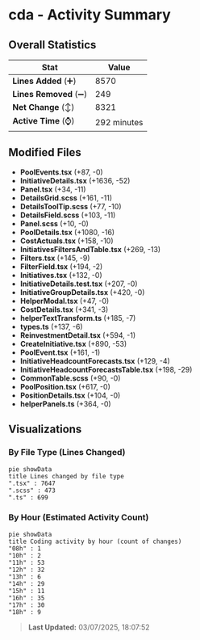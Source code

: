 # cda - Activity Summary 

## Overall Statistics

| Stat                   | Value                                                             |
| ---------------------- | ----------------------------------------------------------------- |
| **Lines Added** (➕)   | 8570                                          |
| **Lines Removed** (➖) | 249                                        |
| **Net Change** (↕)    | 8321                |
| **Active Time** (⌚)   | 292 minutes |


## Modified Files
- **PoolEvents.tsx** (+87, -0)
- **InitiativeDetails.tsx** (+1636, -52)
- **Panel.tsx** (+34, -11)
- **DetailsGrid.scss** (+161, -11)
- **DetailsToolTip.scss** (+77, -10)
- **DetailsField.scss** (+103, -11)
- **Panel.scss** (+10, -0)
- **PoolDetails.tsx** (+1080, -16)
- **CostActuals.tsx** (+158, -10)
- **InitiativesFiltersAndTable.tsx** (+269, -13)
- **Filters.tsx** (+145, -9)
- **FilterField.tsx** (+194, -2)
- **Initiatives.tsx** (+132, -0)
- **InitiativeDetails.test.tsx** (+207, -0)
- **InitiativeGroupDetails.tsx** (+420, -0)
- **HelperModal.tsx** (+47, -0)
- **CostDetails.tsx** (+341, -3)
- **helperTextTransform.ts** (+185, -7)
- **types.ts** (+137, -6)
- **ReinvestmentDetail.tsx** (+594, -1)
- **CreateInitiative.tsx** (+890, -53)
- **PoolEvent.tsx** (+161, -1)
- **InitiativeHeadcountForecasts.tsx** (+129, -4)
- **InitiativeHeadcountForecastsTable.tsx** (+198, -29)
- **CommonTable.scss** (+90, -0)
- **PoolPosition.tsx** (+617, -0)
- **PositionDetails.tsx** (+104, -0)
- **helperPanels.ts** (+364, -0)

## Visualizations

### By File Type (Lines Changed)

```mermaid
pie showData
title Lines changed by file type
".tsx" : 7647
".scss" : 473
".ts" : 699
```

### By Hour (Estimated Activity Count)

```mermaid
pie showData
title Coding activity by hour (count of changes)
"08h" : 1
"10h" : 2
"11h" : 53
"12h" : 32
"13h" : 6
"14h" : 29
"15h" : 11
"16h" : 35
"17h" : 30
"18h" : 9
```


> **Last Updated:** 03/07/2025, 18:07:52